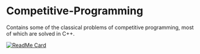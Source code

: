# Competitive-Programming
Contains some of the classical problems of competitive programming, most of which are solved in C++.

[![ReadMe Card](https://github-readme-stats.vercel.app/api/pin/?username=ashutoshm1771&repo=Competitive-Programming&show_owner=true&bg_color=#000000)](https://github.com/anuraghazra/github-readme-stats)

